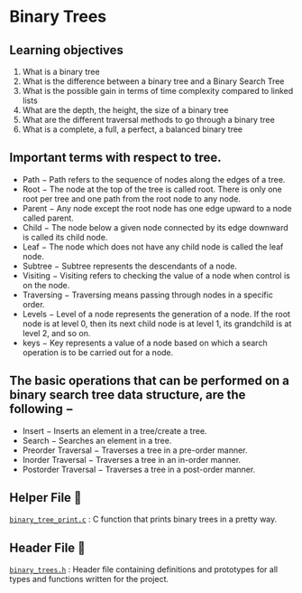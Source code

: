 # Binary Trees

## Learning objectives
   1. What is a binary tree
   2. What is the difference between a binary tree and a Binary Search Tree
   3. What is the possible gain in terms of time complexity compared to linked lists
   4. What are the depth, the height, the size of a binary tree
   5. What are the different traversal methods to go through a binary tree
   6. What is a complete, a full, a perfect, a balanced binary tree
   
## Important terms with respect to tree.

  * Path − Path refers to the sequence of nodes along the edges of a tree.
  * Root − The node at the top of the tree is called root. There is only one root per tree and one path from the root node to any node.
  * Parent − Any node except the root node has one edge upward to a node called parent.
  * Child − The node below a given node connected by its edge downward is called its child node.
  * Leaf − The node which does not have any child node is called the leaf node.
  * Subtree − Subtree represents the descendants of a node.
  * Visiting − Visiting refers to checking the value of a node when control is on the node.
  * Traversing − Traversing means passing through nodes in a specific order.
  * Levels − Level of a node represents the generation of a node. If the root node is at level 0, then its next child node is at level 1, its grandchild is at level 2, and so on.
  * keys − Key represents a value of a node based on which a search operation is to be carried out for a node.

## The basic operations that can be performed on a binary search tree data structure, are the following −

  * Insert − Inserts an element in a tree/create a tree.
  * Search − Searches an element in a tree.
  * Preorder Traversal − Traverses a tree in a pre-order manner.
  * Inorder Traversal − Traverses a tree in an in-order manner.
  * Postorder Traversal − Traverses a tree in a post-order manner.

## Helper File 🙌
[```binary_tree_print.c```](https://github.com/NdutaCharity/binary_trees/blob/main/binary_trees.h) : C function that prints binary trees in a pretty way.

## Header File 📁
[```binary_trees.h```](https://github.com/NdutaCharity/binary_trees/blob/main/binary_tree_print.c) : Header file containing definitions and prototypes for all types and functions written for the project.
